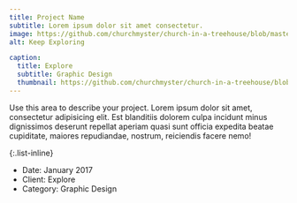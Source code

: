 ```yaml
---
title: Project Name
subtitle: Lorem ipsum dolor sit amet consectetur.
image: https://github.com/churchmyster/church-in-a-treehouse/blob/master/_portfolio/02-full.jpg
alt: Keep Exploring

caption:
  title: Explore
  subtitle: Graphic Design
  thumbnail: https://github.com/churchmyster/church-in-a-treehouse/blob/master/_portfolio/02-full.jpg
---
```

Use this area to describe your project. Lorem ipsum dolor sit amet, consectetur adipisicing elit. Est blanditiis dolorem culpa incidunt minus dignissimos deserunt repellat aperiam quasi sunt officia expedita beatae cupiditate, maiores repudiandae, nostrum, reiciendis facere nemo!

{:.list-inline}
- Date: January 2017
- Client: Explore
- Category: Graphic Design

